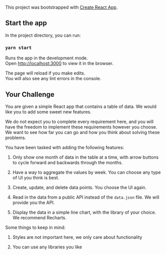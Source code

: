 This project was bootstrapped with [Create React App](https://github.com/facebook/create-react-app).

## Start the app

In the project directory, you can run:

### `yarn start`

Runs the app in the development mode.<br />
Open [http://localhost:3000](http://localhost:3000) to view it in the browser.

The page will reload if you make edits.<br />
You will also see any lint errors in the console.

## Your Challenge

You are given a simple React app that contains a table of data. We would like
you to add some sweet new features.

We do not expect you to complete every requirement here, and you will have the
freedom to implement these requirements however you choose. We want to see how
far you can go and how you think about solving these problems.

You have been tasked with adding the following features:

1. Only show one month of data in the table at a time, with arrow buttons to cycle forward and backwards through the months.

2. Have a way to aggregate the values by week. You can choose any type of UI you think is best.

3. Create, update, and delete data points. You choose the UI again.

4. Read in the data from a public API instead of the `data.json` file. We will provide you the API.

5. Display the data in a simple line chart, with the library of your choice. We recommend Recharts.

Some things to keep in mind:

1. Styles are not important here, we only care about functionality

2. You can use any libraries you like
